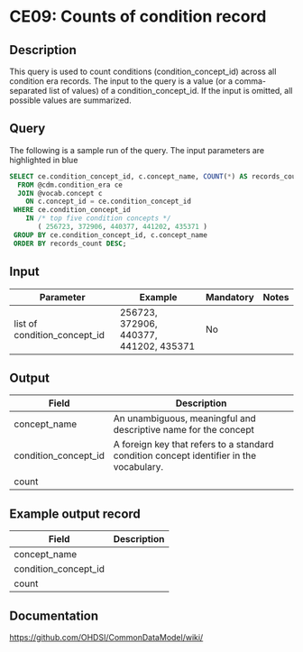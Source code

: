 <!---
Group:condition era
Name:CE09 Counts of condition record
Author:Patrick Ryan
CDM Version: 5.3
-->

# CE09: Counts of condition record

## Description
This query is used to count conditions (condition_concept_id) across all condition era records. The input to the query is a value (or a comma-separated list of values) of a condition_concept_id. If the input is omitted, all possible values are summarized.

## Query
The following is a sample run of the query. The input parameters are highlighted in  blue

```sql
SELECT ce.condition_concept_id, c.concept_name, COUNT(*) AS records_count
  FROM @cdm.condition_era ce
  JOIN @vocab.concept c
    ON c.concept_id = ce.condition_concept_id
 WHERE ce.condition_concept_id
    IN /* top five condition concepts */
       ( 256723, 372906, 440377, 441202, 435371 )
 GROUP BY ce.condition_concept_id, c.concept_name
 ORDER BY records_count DESC;
```
## Input

|  Parameter |  Example |  Mandatory |  Notes |
| --- | --- | --- | --- |
| list of condition_concept_id | 256723, 372906, 440377, 441202, 435371 | No |   |

## Output

|  Field |  Description |
| --- | --- |
| concept_name | An unambiguous, meaningful and descriptive name for the concept |
| condition_concept_id | A foreign key that refers to a standard condition concept identifier in the vocabulary. |
| count |   |

## Example output record

|  Field |  Description |
| --- | --- |
| concept_name |   |
| condition_concept_id |   |
| count |   |

## Documentation
https://github.com/OHDSI/CommonDataModel/wiki/
